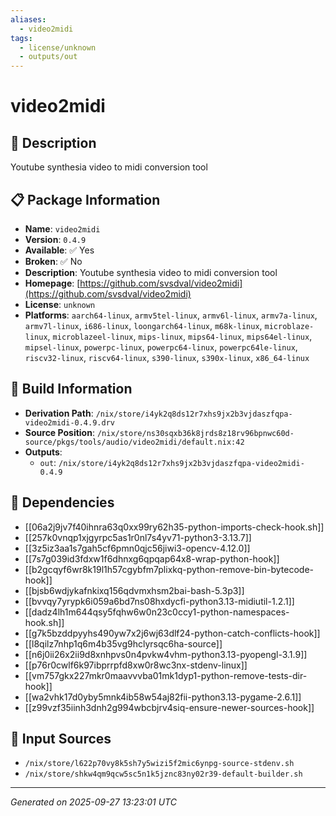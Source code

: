 ```yaml
---
aliases:
  - video2midi
tags:
  - license/unknown
  - outputs/out
---
```


# video2midi

## 📝 Description

Youtube synthesia video to midi conversion tool

## 📋 Package Information

- **Name**: `video2midi`
- **Version**: `0.4.9`
- **Available**: ✅ Yes
- **Broken**: ✅ No
- **Description**: Youtube synthesia video to midi conversion tool
- **Homepage**: [https://github.com/svsdval/video2midi](https://github.com/svsdval/video2midi)
- **License**: `unknown`
- **Platforms**: `aarch64-linux`, `armv5tel-linux`, `armv6l-linux`, `armv7a-linux`, `armv7l-linux`, `i686-linux`, `loongarch64-linux`, `m68k-linux`, `microblaze-linux`, `microblazeel-linux`, `mips-linux`, `mips64-linux`, `mips64el-linux`, `mipsel-linux`, `powerpc-linux`, `powerpc64-linux`, `powerpc64le-linux`, `riscv32-linux`, `riscv64-linux`, `s390-linux`, `s390x-linux`, `x86_64-linux`

## 🔧 Build Information

- **Derivation Path**: `/nix/store/i4yk2q8ds12r7xhs9jx2b3vjdaszfqpa-video2midi-0.4.9.drv`
- **Source Position**: `/nix/store/ns30sqxb36k8jrds8z18rv96bpnwc60d-source/pkgs/tools/audio/video2midi/default.nix:42`
- **Outputs**:
  - `out`:  `/nix/store/i4yk2q8ds12r7xhs9jx2b3vjdaszfqpa-video2midi-0.4.9`

## 🔗 Dependencies

- [[06a2j9jv7f40ihnra63q0xx99ry62h35-python-imports-check-hook.sh]]
- [[257k0vnqp1xjgyrpc5as1r0nl7s4yv71-python3-3.13.7]]
- [[3z5iz3aa1s7gah5cf6pmn0qjc56jiwi3-opencv-4.12.0]]
- [[7s7g039id3fdxw1f6dhnxg6qpqap64x8-wrap-python-hook]]
- [[b2gcqyf6wr8k19l1h57cgybfm7plixkq-python-remove-bin-bytecode-hook]]
- [[bjsb6wdjykafnkixq156qdvmxhsm2bai-bash-5.3p3]]
- [[bvvqy7yrypk6i059a6bd7ns08hxdycfi-python3.13-midiutil-1.2.1]]
- [[dadz4lh1m644qsy5fqhw6w0n23c0ccy1-python-namespaces-hook.sh]]
- [[g7k5bzddpyyhs490yw7x2j6wj63dlf24-python-catch-conflicts-hook]]
- [[l8qilz7nhp1q6m4b35vg9hclyrsqc6ha-source]]
- [[n6j0ii26x2ii9d8xnhpvs0n4pvkw4vhm-python3.13-pyopengl-3.1.9]]
- [[p76r0cwlf6k97ibprrpfd8xw0r8wc3nx-stdenv-linux]]
- [[vm757gkx227mkr0maavvvba01mk1dyp1-python-remove-tests-dir-hook]]
- [[wa2vhk17d0yby5mnk4ib58w54aj82fii-python3.13-pygame-2.6.1]]
- [[z99vzf35iinh3dnh2g994wbcbjrv4siq-ensure-newer-sources-hook]]

## 📁 Input Sources

- `/nix/store/l622p70vy8k5sh7y5wizi5f2mic6ynpg-source-stdenv.sh`
- `/nix/store/shkw4qm9qcw5sc5n1k5jznc83ny02r39-default-builder.sh`

---
*Generated on 2025-09-27 13:23:01 UTC*
